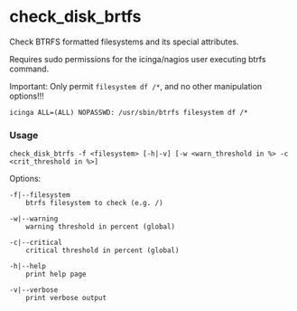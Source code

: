 check_disk_brtfs
================
 
Check BTRFS formatted filesystems and its special attributes.

Requires sudo permissions for the icinga/nagios user executing btrfs
command.

Important: Only permit `filesystem df /*`, and no other manipulation
options!!!

    icinga ALL=(ALL) NOPASSWD: /usr/sbin/btrfs filesystem df /*

    
### Usage

    check_disk_btrfs -f <filesystem> [-h|-v] [-w <warn_threshold in %> -c
    <crit_threshold in %>]


Options:

    -f|--filesystem
        btrfs filesystem to check (e.g. /)

    -w|--warning
        warning threshold in percent (global)

    -c|--critical
        critical threshold in percent (global)

    -h|--help
        print help page

    -v|--verbose
        print verbose output
